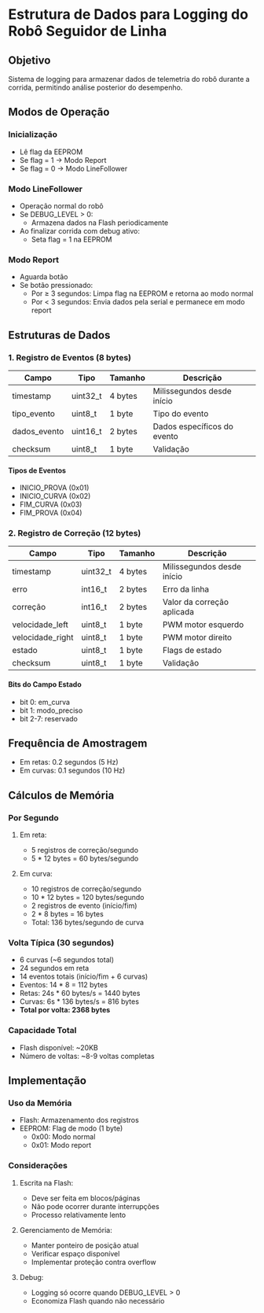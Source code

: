 # Estrutura de Dados para Logging do Robô Seguidor de Linha    

## Objetivo
Sistema de logging para armazenar dados de telemetria do robô durante a corrida, permitindo análise posterior do desempenho.

## Modos de Operação

### Inicialização
- Lê flag da EEPROM
- Se flag = 1 → Modo Report
- Se flag = 0 → Modo LineFollower

### Modo LineFollower
- Operação normal do robô
- Se DEBUG_LEVEL > 0:
  - Armazena dados na Flash periodicamente
- Ao finalizar corrida com debug ativo:
  - Seta flag = 1 na EEPROM

### Modo Report
- Aguarda botão
- Se botão pressionado:
  - Por ≥ 3 segundos: Limpa flag na EEPROM e retorna ao modo normal
  - Por < 3 segundos: Envia dados pela serial e permanece em modo report

## Estruturas de Dados

### 1. Registro de Eventos (8 bytes)
| Campo         | Tipo    | Tamanho | Descrição                    |
|--------------|---------|----------|------------------------------|
| timestamp    | uint32_t | 4 bytes | Milissegundos desde início   |
| tipo_evento  | uint8_t  | 1 byte  | Tipo do evento              |
| dados_evento | uint16_t | 2 bytes | Dados específicos do evento  |
| checksum     | uint8_t  | 1 byte  | Validação                   |

#### Tipos de Eventos
- INICIO_PROVA (0x01)
- INICIO_CURVA (0x02)
- FIM_CURVA (0x03)
- FIM_PROVA (0x04)

### 2. Registro de Correção (12 bytes)
| Campo            | Tipo    | Tamanho | Descrição                    |
|-----------------|---------|----------|------------------------------|
| timestamp       | uint32_t | 4 bytes | Milissegundos desde início   |
| erro           | int16_t  | 2 bytes | Erro da linha               |
| correção       | int16_t  | 2 bytes | Valor da correção aplicada   |
| velocidade_left | uint8_t  | 1 byte  | PWM motor esquerdo          |
| velocidade_right| uint8_t  | 1 byte  | PWM motor direito           |
| estado         | uint8_t  | 1 byte  | Flags de estado             |
| checksum       | uint8_t  | 1 byte  | Validação                   |

#### Bits do Campo Estado
- bit 0: em_curva
- bit 1: modo_preciso
- bit 2-7: reservado

## Frequência de Amostragem
- Em retas: 0.2 segundos (5 Hz)
- Em curvas: 0.1 segundos (10 Hz)

## Cálculos de Memória

### Por Segundo
1. Em reta:
   - 5 registros de correção/segundo
   - 5 * 12 bytes = 60 bytes/segundo

2. Em curva:
   - 10 registros de correção/segundo
   - 10 * 12 bytes = 120 bytes/segundo
   - 2 registros de evento (início/fim)
   - 2 * 8 bytes = 16 bytes
   - Total: 136 bytes/segundo de curva

### Volta Típica (30 segundos)
- 6 curvas (~6 segundos total)
- 24 segundos em reta
- 14 eventos totais (início/fim + 6 curvas)
- Eventos: 14 * 8 = 112 bytes
- Retas: 24s * 60 bytes/s = 1440 bytes
- Curvas: 6s * 136 bytes/s = 816 bytes
- **Total por volta: 2368 bytes**

### Capacidade Total
- Flash disponível: ~20KB
- Número de voltas: ~8-9 voltas completas

## Implementação

### Uso da Memória
- Flash: Armazenamento dos registros
- EEPROM: Flag de modo (1 byte)
  - 0x00: Modo normal
  - 0x01: Modo report

### Considerações
1. Escrita na Flash:
   - Deve ser feita em blocos/páginas
   - Não pode ocorrer durante interrupções
   - Processo relativamente lento

2. Gerenciamento de Memória:
   - Manter ponteiro de posição atual
   - Verificar espaço disponível
   - Implementar proteção contra overflow

3. Debug:
   - Logging só ocorre quando DEBUG_LEVEL > 0
   - Economiza Flash quando não necessário